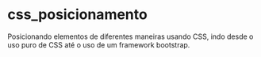 # css_posicionamento
Posicionando elementos de diferentes maneiras usando CSS, indo desde o uso puro de CSS até o uso de um framework bootstrap. 
